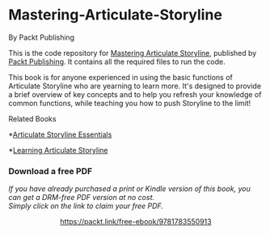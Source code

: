 


# Mastering-Articulate-Storyline
By Packt Publishing

This is the code repository for [Mastering Articulate Storyline](https://www.packtpub.com/web-development/mastering-articulate-storyline?utm_source=GitHub&utm_medium=Repo&utm_campaign=9781783550913), published by [Packt Publishing](https://www.packtpub.com/). It contains all the required files to run the code.

This book is for anyone experienced in using the basic functions of Articulate Storyline who are yearning to learn more. It's designed to provide a brief overview of key concepts and to help you refresh your knowledge of common functions, while teaching you how to push Storyline to the limit!

Related Books

*[Articulate Storyline Essentials](https://www.packtpub.com/hardware-and-creative/articulate-storyline-essentials?utm_source=GitHub&utm_medium=Repo&utm_campaign=9781784392079)

*[Learning Articulate Storyline](https://www.packtpub.com/hardware-and-creative/learning-articulate-storyline?utm_source=GitHub&utm_medium=Repo&utm_campaign=9781849694223)
### Download a free PDF

 <i>If you have already purchased a print or Kindle version of this book, you can get a DRM-free PDF version at no cost.<br>Simply click on the link to claim your free PDF.</i>
<p align="center"> <a href="https://packt.link/free-ebook/9781783550913">https://packt.link/free-ebook/9781783550913 </a> </p>
